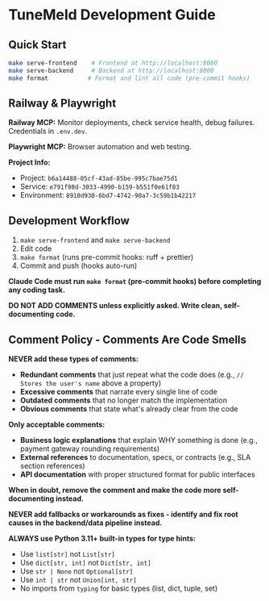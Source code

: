 # TuneMeld Development Guide

## Quick Start

```bash
make serve-frontend    # Frontend at http://localhost:8080
make serve-backend     # Backend at http://localhost:8000
make format           # Format and lint all code (pre-commit hooks)
```

## Railway & Playwright

**Railway MCP:** Monitor deployments, check service health, debug failures. Credentials in `.env.dev`.

**Playwright MCP:** Browser automation and web testing.

**Project Info:**

- Project: `b6a14488-05cf-43ad-85be-995c7bae75d1`
- Service: `e791f98d-3033-4990-b159-b551f0e61f83`
- Environment: `8910d930-6bd7-4742-90a7-3c59b1b42217`

## Development Workflow

1. `make serve-frontend` and `make serve-backend`
2. Edit code
3. `make format` (runs pre-commit hooks: ruff + prettier)
4. Commit and push (hooks auto-run)

**Claude Code must run `make format` (pre-commit hooks) before completing any coding task.**

**DO NOT ADD COMMENTS unless explicitly asked. Write clean, self-documenting code.**

## Comment Policy - Comments Are Code Smells

**NEVER add these types of comments:**

- **Redundant comments** that just repeat what the code does (e.g., `// Stores the user's name` above a property)
- **Excessive comments** that narrate every single line of code
- **Outdated comments** that no longer match the implementation
- **Obvious comments** that state what's already clear from the code

**Only acceptable comments:**

- **Business logic explanations** that explain WHY something is done (e.g., payment gateway rounding requirements)
- **External references** to documentation, specs, or contracts (e.g., SLA section references)
- **API documentation** with proper structured format for public interfaces

**When in doubt, remove the comment and make the code more self-documenting instead.**

**NEVER add fallbacks or workarounds as fixes - identify and fix root causes in the backend/data pipeline instead.**

**ALWAYS use Python 3.11+ built-in types for type hints:**

- Use `list[str]` not `List[str]`
- Use `dict[str, int]` not `Dict[str, int]`
- Use `str | None` not `Optional[str]`
- Use `int | str` not `Union[int, str]`
- No imports from `typing` for basic types (list, dict, tuple, set)
